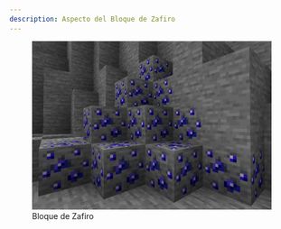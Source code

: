 ```yaml
---
description: Aspecto del Bloque de Zafiro
---
```


<figure>
    <img src="/.gitbook/assets/img/item/mineral/block/sapphire.png" alt="">
    <figcaption>Bloque de Zafiro</figcaption>
</figure>
